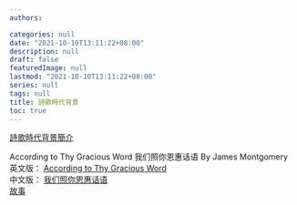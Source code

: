 ```yaml
---
authors:

categories: null
date: "2021-10-10T13:11:22+08:00"
description: null
draft: false
featuredImage: null
lastmod: "2021-10-10T13:11:22+08:00"
series: null
tags: null
title: 詩歌時代背景
toc: true
---
```


<!--more-->

<a href = "http://aries.dyu.edu.tw/~cosh/charpter/antiphontime.htm">詩歌時代背景簡介</a>  

According to Thy Gracious Word 我们照你恩惠话语 By James Montgomery  
英文版： <a href = "https://www.youtube.com/watch?v=TIdvsV5vbp8">According to Thy Gracious Word</a>   
中文版： <a href = "https://www.youtube.com/watch?v=58QG813SyWI">我们照你恩惠话语</a>  
<a href="http://m.blog.sina.com.tw/dingo50/article.php?pbgid=54856&entryid=575543">故事</a>



